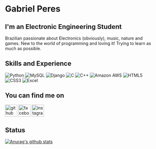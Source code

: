 # Gabriel Peres

## I'm an Electronic Engineering Student
Brazilian passionate about Electronics (obviously), music, nature and games. New to the world of programming and loving it! Trying to learn as much as possible.

## Skills and Experience
![Python](https://img.shields.io/badge/Python-14354C?style=for-the-badge&logo=python&logoColor=white)
![MySQL](https://img.shields.io/badge/MySQL-00000F?style=for-the-badge&logo=mysql&logoColor=white)
![Django](https://img.shields.io/badge/Django-092E20?style=for-the-badge&logo=django&logoColor=white)
![C](https://img.shields.io/badge/C-00599C?style=for-the-badge&logo=c&logoColor=white)
![C++](https://img.shields.io/badge/C%2B%2B-00599C?style=for-the-badge&logo=c%2B%2B&logoColor=white)
![Amazon AWS](https://img.shields.io/badge/Amazon_AWS-232F3E?style=for-the-badge&logo=amazon-aws&logoColor=white)
![HTML5](https://img.shields.io/badge/HTML5-E34F26?style=for-the-badge&logo=html5&logoColor=white)
![CSS3](https://img.shields.io/badge/CSS3-1572B6?style=for-the-badge&logo=css3&logoColor=white)
![Excel](https://img.shields.io/badge/Microsoft_Excel-217346?style=for-the-badge&logo=microsoft-excel&logoColor=white)

## You can find me on
[<img src='https://cdn-icons-png.flaticon.com/512/733/733553.png' alt='github' height='40'>](https://github.com/imperes) [<img src='https://cdn.jsdelivr.net/npm/simple-icons@3.0.1/icons/facebook.svg' alt='facebook' height='40'>](https://www.facebook.com/peres.gabriel.gabriel/)  [<img src='https://cdn.jsdelivr.net/npm/simple-icons@3.0.1/icons/instagram.svg' alt='instagram' height='40'>](https://www.instagram.com/biel_peeres/)  

## Status

[![Anurag's github stats](https://github-readme-stats.vercel.app/api?username=imperes&theme=great-gatsby&show_icons=true)](https://github.com/imperes/github-readme-stats)
